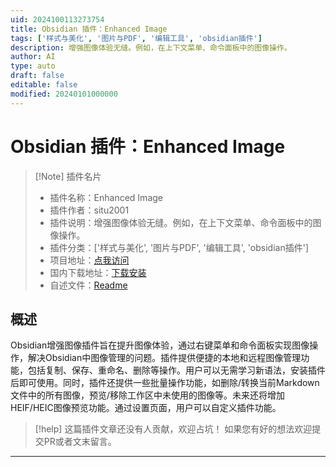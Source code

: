 ```yaml
---
uid: 2024100113273754
title: Obsidian 插件：Enhanced Image
tags: ['样式与美化', '图片与PDF', '编辑工具', 'obsidian插件']
description: 增强图像体验无缝。例如，在上下文菜单、命令面板中的图像操作。
author: AI
type: auto
draft: false
editable: false
modified: 20240101000000
---
```


# Obsidian 插件：Enhanced Image

> [!Note] 插件名片
> - 插件名称：Enhanced Image
> - 插件作者：situ2001
> - 插件说明：增强图像体验无缝。例如，在上下文菜单、命令面板中的图像操作。
> - 插件分类：['样式与美化', '图片与PDF', '编辑工具', 'obsidian插件']
> - 项目地址：[点我访问](https://github.com/situ2001/obsidian-enhanced-image)
> - 国内下载地址：[下载安装](https://pkmer.cn/products/plugin/pluginMarket/?enhanced-image)
> - 自述文件：[Readme](https://ghproxy.net/https://raw.githubusercontent.com/situ2001/obsidian-enhanced-image/main/README.md)



## 概述

Obsidian增强图像插件旨在提升图像体验，通过右键菜单和命令面板实现图像操作，解决Obsidian中图像管理的问题。插件提供便捷的本地和远程图像管理功能，包括复制、保存、重命名、删除等操作。用户可以无需学习新语法，安装插件后即可使用。同时，插件还提供一些批量操作功能，如删除/转换当前Markdown文件中的所有图像，预览/移除工作区中未使用的图像等。未来还将增加HEIF/HEIC图像预览功能。通过设置页面，用户可以自定义插件功能。


> [!help] 
> 这篇插件文章还没有人贡献，欢迎占坑！
> 如果您有好的想法欢迎提交PR或者文末留言。
> 

---



